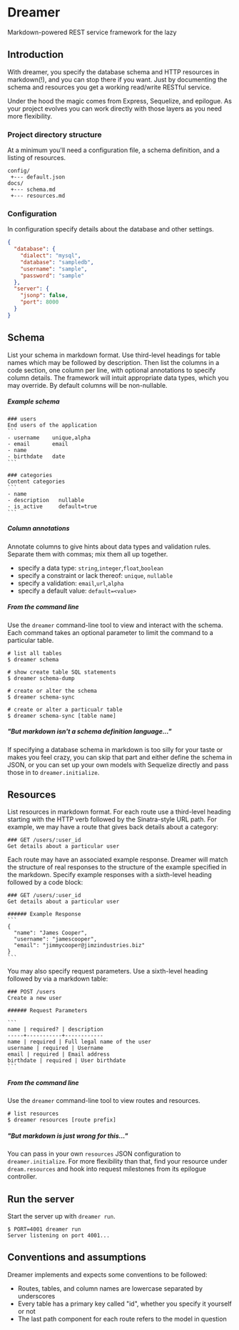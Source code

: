 # Dreamer

Markdown-powered REST service framework for the lazy

## Introduction

With dreamer, you specify the database schema and HTTP resources in markdown(!), and you can stop there if you want.  Just by documenting the schema and resources you get a working read/write RESTful service.

Under the hood the magic comes from Express, Sequelize, and epilogue.  As your project evolves you can work directly with those layers as you need more flexibility.

### Project directory structure

At a minimum you'll need a configuration file, a schema definition, and a listing of resources.

```
config/
 +--- default.json
docs/
 +--- schema.md
 +--- resources.md
```

### Configuration

In configuration specify details about the database and other settings.

```json
{
  "database": {
    "dialect": "mysql",
    "database": "sampledb",
    "username": "sample",
    "password": "sample"
  },
  "server": {
    "jsonp": false,
    "port": 8000
  }
}
```

## Schema

List your schema in markdown format.  Use third-level headings for table names which may be followed by description.  Then list the columns in a code section, one column per line, with optional annotations to specify column details.  The framework will intuit appropriate data types, which you may override.  By default columns will be non-nullable.

##### Example schema

    ### users
    End users of the application
    ```
    - username    unique,alpha
    - email       email
    - name
    - birthdate   date
    ```
    
    ### categories
    Content categories
    ```
    - name
    - description   nullable
    - is_active     default=true
    ```

##### Column annotations

Annotate columns to give hints about data types and validation rules.  Separate them with commas; mix them all up together.

- specify a data type: `string`,`integer`,`float`,`boolean`
- specify a constraint or lack thereof: `unique`, `nullable` 
- specify a validation: `email`,`url`,`alpha` 
- specify a default value: `default=<value>`

##### From the command line

Use the `dreamer` command-line tool to view and interact with the schema.  Each command takes an optional parameter to limit the command to a particular table.

```
# list all tables
$ dreamer schema 

# show create table SQL statements
$ dreamer schema-dump

# create or alter the schema
$ dreamer schema-sync

# create or alter a particualr table
$ dreamer schema-sync [table name]
```

##### "But markdown isn't a schema definition language..."

If specifying a database schema in markdown is too silly for your taste or makes you feel crazy, you can skip that part and either define the schema in JSON, or you can set up your own models with Sequelize directly and pass those in to `dreamer.initialize`.


## Resources

List resources in markdown format.  For each route use a third-level heading starting with the HTTP verb followed by the Sinatra-style URL path.  For example, we may have a route that gives back details about a category:

```
### GET /users/:user_id
Get details about a particular user
```

Each route may have an associated example response.  Dreamer will match the structure of real responses to the structure of the example specified in the markdown.  Specify example responses with a sixth-level heading followed by a code block:

    ### GET /users/:user_id
    Get details about a particular user
    
    ###### Example Response
    ```
    {
      "name": "James Cooper",
      "username": "jamescooper",
      "email": "jimmycooper@jimzindustries.biz"
    }
    ```

You may also specify request parameters.  Use a sixth-level heading followed by via a markdown table:

    ### POST /users
    Create a new user
    
    ###### Request Parameters

    ```
    name | required? | description
    -----+-----------+------------
    name | required | Full legal name of the user
    username | required | Username
    email | required | Email address
    birthdate | required | User birthdate
    ```

##### From the command line

Use the `dreamer` command-line tool to view routes and resources.

```
# list resources
$ dreamer resources [route prefix]
```

##### "But markdown is just wrong for this..."

You can pass in your own `resources` JSON configuration to `dreamer.initialize`.  For more flexibility than that, find your resource under `dream.resources` and hook into request milestones from its epilogue controller. 

## Run the server

Start the server up with `dreamer run`.

```
$ PORT=4001 dreamer run
Server listening on port 4001...
```

## Conventions and assumptions

Dreamer implements and expects some conventions to be followed:

- Routes, tables, and column names are lowercase separated by underscores
- Every table has a primary key called "id", whether you specify it yourself or not
- The last path component for each route refers to the model in question

